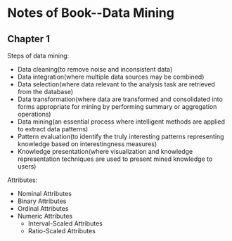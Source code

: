 # Notes of Book--Data Mining

## Chapter 1

Steps of data mining:
- Data cleaning(to remove noise and inconsistent data)
- Data integration(where multiple data sources may be combined)
- Data selection(where data relevant to the analysis task are retrieved from the database)
- Data transformation(where data are transformed and consolidated into forms appropriate for mining by performing summary or aggregation operations)
- Data mining(an essential process where intelligent methods are applied to extract data patterns)
- Pattern evaluation(to identify the truly interesting patterns representing knowledge based on interestingness measures)
- Knowledge presentation(where visualization and knowledge representation techniques are used to present mined knowledge to users)

Attributes:
- Nominal Attributes
- Binary Attributes
- Ordinal Attributes
- Numeric Attributes
    * Interval-Scaled Attributes
    * Ratio-Scaled Attributes
    